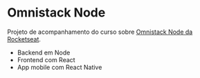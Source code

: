 # Omnistack Node

Projeto de acompanhamento do curso sobre [Omnistack Node da Rocketseat](https://rocketseat.com.br/week-7/aulas#day-12).

- Backend em Node
- Frontend com React
- App mobile com React Native

